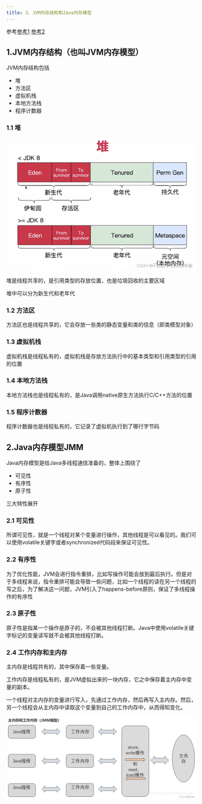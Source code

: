 ```yaml
---
title: 3、JVM内存结构和Java内存模型
---
```

参考[参考1](https://zhuanlan.zhihu.com/p/38348646) [参考2](https://cloud.tencent.com/developer/article/2398564)

## 1.JVM内存结构（也叫JVM内存模型）

JVM内存结构包括

- 堆
- 方法区
- 虚拟机栈
- 本地方法栈
- 程序计数器

### 1.1 堆

![1711079277191](image/jvm_memory/1711079277191.png)

堆是线程共享的，是引用类型的存放位置，也是垃圾回收的主要区域

堆中可以分为新生代和老年代

### 1.2 方法区

方法区也是线程共享的，它会存放一些类的静态变量和类的信息（即类模型对象）

### 1.3 虚拟机栈

虚拟机栈是线程私有的，虚拟机栈是存放方法执行中的基本类型和引用类型的引用的位置

### 1.4 本地方法栈

本地方法栈也是线程私有的，是Java调用native原生方法执行C/C++方法的位置

### 1.5 程序计数器

程序计数器也是线程私有的，它记录了虚拟机执行到了哪行字节码

## 2.Java内存模型JMM

Java内存模型是给Java多线程通信准备的，整体上围绕了

- 可见性
- 有序性
- 原子性

三大特性展开

### 2.1 可见性

所谓可见性，就是一个线程对某个变量进行操作，其他线程是可以看见的。我们可以使用volatile关键字或者synchronized代码段来保证可见性。

### 2.2 有序性

为了优化性能，JVM会进行指令重排，比如写操作可能会放到最后执行。但是对于多线程来说，指令重排可能会导致一些问题，比如一个线程的读在另一个线程的写之后，为了解决这一问题，JVM引入了happens-before原则，保证了多线程操作的有序性

### 2.3 原子性

原子性是指某一个操作是原子的，不会被其他线程打断。Java中使用volatile关键字标记的变量读写就不会被其他线程打断。

### 2.4 工作内存和主内存

主内存是线程共有的，其中保存着一些变量。

工作内存是线程私有的，是JVM虚拟出来的一块内存，它之中保存着主内存中变量的副本。

一个线程对主内存的变量进行写入，先通过工作内存，然后再写入主内存。然后，另一个线程会从主内存中读取这个变量到自己的工作内存中，从而得知变化。

![1711080143073](image/jvm_memory/1711080143073.png)
